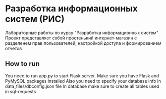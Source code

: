# Разработка информационных систем (РИС)
Лабораторные работы по курсу "Разработка информационных систем"
Проект представляет собой простенький интернет-магазин с разделенем прав пользователей, настройкой доступа и формированием отчетов
## How to run
You need to run app.py to start Flask server.
Make sure you have Flask and PyMySQL packages installed
Also you need to specify your database info in data_files/dbconfig.json file
In database make sure to create all tables used in sql-requests
